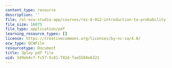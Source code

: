 ```yaml
---
content_type: resource
description: ''
file: /ol-ocw-studio-app/courses/res-6-012-introduction-to-probability-spring-2018/3d9eb4cffc575c81702dfae5504e6321_X04gTpC7wAs.pdf
file_size: 16075
file_type: application/pdf
learning_resource_types: []
license: https://creativecommons.org/licenses/by-nc-sa/4.0/
ocw_type: OCWFile
resourcetype: Document
title: 3play pdf file
uid: 3d9eb4cf-fc57-5c81-702d-fae5504e6321
---
```

